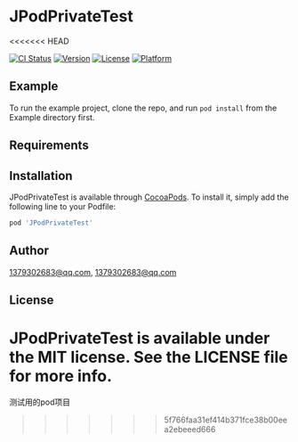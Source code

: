 # JPodPrivateTest
<<<<<<< HEAD

[![CI Status](https://img.shields.io/travis/1379302683@qq.com/JPodPrivateTest.svg?style=flat)](https://travis-ci.org/1379302683@qq.com/JPodPrivateTest)
[![Version](https://img.shields.io/cocoapods/v/JPodPrivateTest.svg?style=flat)](https://cocoapods.org/pods/JPodPrivateTest)
[![License](https://img.shields.io/cocoapods/l/JPodPrivateTest.svg?style=flat)](https://cocoapods.org/pods/JPodPrivateTest)
[![Platform](https://img.shields.io/cocoapods/p/JPodPrivateTest.svg?style=flat)](https://cocoapods.org/pods/JPodPrivateTest)

## Example

To run the example project, clone the repo, and run `pod install` from the Example directory first.

## Requirements

## Installation

JPodPrivateTest is available through [CocoaPods](https://cocoapods.org). To install
it, simply add the following line to your Podfile:

```ruby
pod 'JPodPrivateTest'
```

## Author

1379302683@qq.com, 1379302683@qq.com

## License

JPodPrivateTest is available under the MIT license. See the LICENSE file for more info.
=======
测试用的pod项目
>>>>>>> 5f766faa31ef414b371fce38b00eea2ebeeed666
